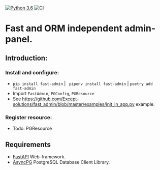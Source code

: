 [![Python 3.6](https://img.shields.io/badge/python-3.6-blue.svg)](https://www.python.org/downloads/release/python-360/)
![CI](https://github.com/Except-solutions/fast_admin/workflows/CI/badge.svg?branch=master)

# Fast and ORM independent admin-panel.


## Introduction:
### Install and configure:

- ``pip install fast-admin`` | `` pipenv install fast-admin`` | ``poetry add fast-admin ``
- Import `FastAdmin`, `PGConfig`, `PGResource`
- See https://github.com/Except-solutions/fast_admin/blob/master/examples/init_in_app.py example.

### Register resource:

- Todo: PGResource

## Requirements

- [FastAPI](https://github.com/tiangolo/fastapi) Web-framework.
- [AsyncPG](https://github.com/MagicStack/asyncpg) PostgreSQL Database Client Library.
